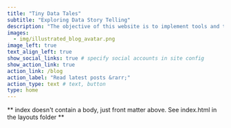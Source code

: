 ```yaml
---
title: "Tiny Data Tales"
subtitle: "Exploring Data Story Telling"
description: "The objective of this website is to implement tools and techniques required for effective presentation of stories through the use data. The main tools utilised are [GNU Emacs](https://www.gnu.org/software/emacs/), [R](https://www.r-project.org/about.html), [Org Mode](https://orgmode.org/) and [RStudio](https://www.rstudio.com/). Since the website is used to explore and learn the aforementioned tools, there is a possibility of errors occuring. One is most welcome to point them out. One can connect with me via [twitter](https://twitter.com/sarika_jnu)."
images:
  - img/illustrated_blog_avatar.png
image_left: true
text_align_left: true
show_social_links: true # specify social accounts in site config
show_action_link: true
action_link: /blog
action_label: "Read latest posts &rarr;"
action_type: text # text, button
type: home
---
```


** index doesn't contain a body, just front matter above.
See index.html in the layouts folder **
